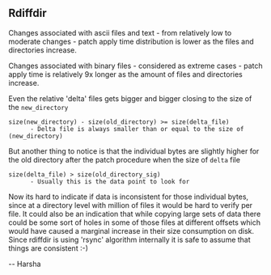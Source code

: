 ## Rdiffdir

Changes associated with ascii files and text - from relatively low to moderate
changes - patch apply time distribution is lower as the files and directories
increase.

Changes associated with binary files - considered as extreme cases - patch apply
time is relatively 9x longer as the amount of files and directories increase.

Even the relative 'delta' files gets bigger and bigger closing to the size of the
`new_directory`

    size(new_directory) - size(old_directory) >= size(delta_file)
          - Delta file is always smaller than or equal to the size of (new_directory)

But another thing to notice is that the individual bytes are slightly higher for
the old directory after the patch procedure when the size of `delta` file
 
    size(delta_file) > size(old_directory_sig) 
          - Usually this is the data point to look for

Now its hard to indicate if data is inconsistent for those individual bytes,
since at a directory level with million of files it would be hard to verify per
file. It could also be an indication that while copying large sets of data there
could be some sort of holes in some of those files at different offsets which
would have caused a marginal increase in their size consumption on disk.
Since rdiffdir is using 'rsync' algorithm internally it is safe to assume that
things are consistent :-)

--
Harsha




